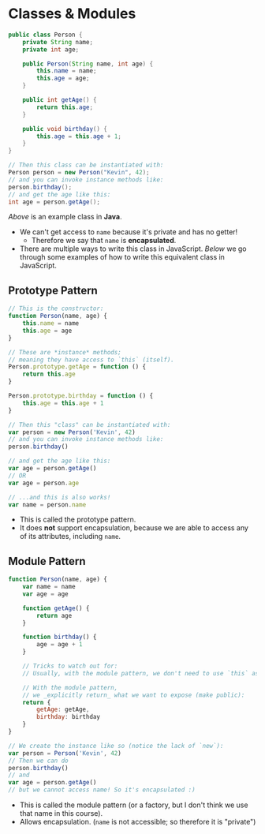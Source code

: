 # Classes & Modules
```java
public class Person {
    private String name;
    private int age;

    public Person(String name, int age) {
        this.name = name;
        this.age = age;
    }

    public int getAge() {
        return this.age;
    }

    public void birthday() {
        this.age = this.age + 1;
    }
}

// Then this class can be instantiated with:
Person person = new Person("Kevin", 42);
// and you can invoke instance methods like:
person.birthday();
// and get the age like this:
int age = person.getAge();
```
*Above* is an example class in **Java**.

* We can't get access to `name` because it's private and has no getter!
    * Therefore we say that `name` is **encapsulated**.
* There are multiple ways to write this class in JavaScript. *Below* we go through some examples of how to write this equivalent class in JavaScript.

## Prototype Pattern
```js
// This is the constructor:
function Person(name, age) {
    this.name = name
    this.age = age
}

// These are *instance* methods;
// meaning they have access to `this` (itself).
Person.prototype.getAge = function () {
    return this.age
}

Person.prototype.birthday = function () {
    this.age = this.age + 1
}

// Then this "class" can be instantiated with:
var person = new Person('Kevin', 42)
// and you can invoke instance methods like:
person.birthday()

// and get the age like this:
var age = person.getAge()
// OR
var age = person.age

// ...and this is also works!
var name = person.name
```
* This is called the prototype pattern.
* It does **not** support encapsulation, because we are able to access any of its attributes, including `name`.

## Module Pattern
```js
function Person(name, age) {
    var name = name
    var age = age

    function getAge() {
        return age
    }

    function birthday() {
        age = age + 1
    }

    // Tricks to watch out for:
    // Usually, with the module pattern, we don't need to use `this` as in other patterns!

    // With the module pattern,
    // we _explicitly return_ what we want to expose (make public):
    return {
        getAge: getAge,
        birthday: birthday
    }
}

// We create the instance like so (notice the lack of `new`):
var person = Person('Kevin', 42)
// Then we can do
person.birthday()
// and
var age = person.getAge()
// but we cannot access name! So it's encapsulated :)
```
* This is called the module pattern (or a factory, but I don't think we use that name in this course).
* Allows encapsulation. (`name` is not accessible; so therefore it is "private")
